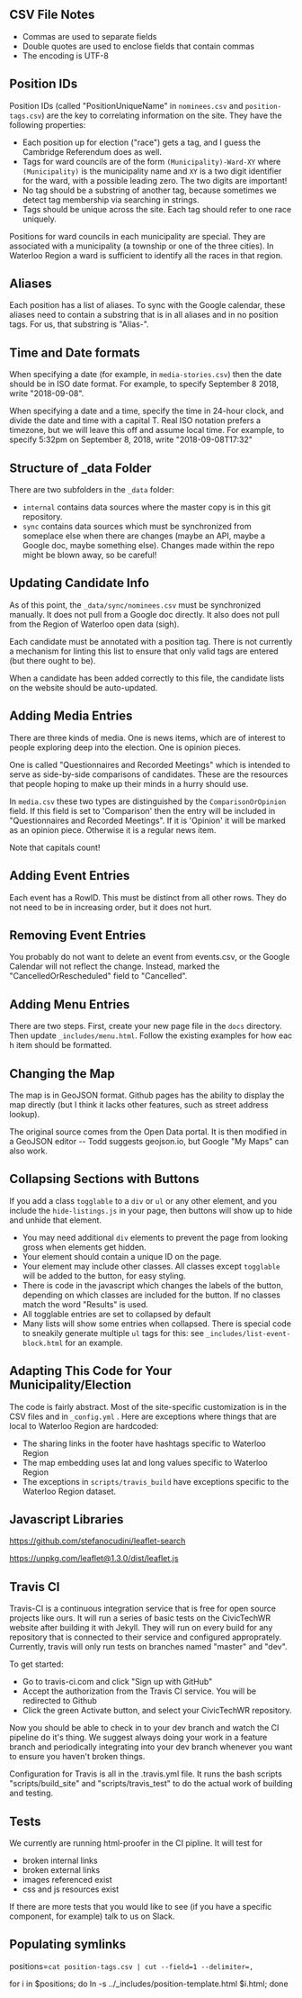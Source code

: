 CSV File Notes
--------------

- Commas are used to separate fields
- Double quotes are used to enclose fields that contain commas
- The encoding is UTF-8


Position IDs
------------

Position IDs (called "PositionUniqueName" in `nominees.csv` and
`position-tags.csv`) are the key to correlating information on the
site. They have the following properties: 

- Each position up for election ("race") gets a tag, and I guess the
  Cambridge Referendum does as well.
- Tags for ward councils are of the form `(Municipality)-Ward-XY`
  where `(Municipality)` is the municipality name and `XY` is a two
  digit identifier for the ward, with a possible leading zero. The two
  digits are important!
- No tag should be a substring of another tag, because sometimes we
  detect tag membership via searching in strings.
- Tags should be unique across the site. Each tag should refer to one
  race uniquely.

Positions for ward councils in each municipality are special. They are
associated with a municipality (a township or one of the three
cities). In Waterloo Region a ward is sufficient to identify all the
races in that region. 

Aliases
-------

Each position has a list of aliases. To sync with the Google calendar,
these aliases need to contain a substring that is in all aliases and
in no position tags. For us, that substring is "Alias-". 


Time and Date formats
---------------------

When specifying a date (for example, in `media-stories.csv`) then the
date should be in ISO date format. For example, to specify September 8
2018, write "2018-09-08". 

When specifying a date and a time, specify the time in 24-hour clock,
and divide the date and time with a capital T. Real ISO notation
prefers a timezone, but we will leave this off and assume local time.
For example, to specify 5:32pm on September 8, 2018, write
"2018-09-08T17:32"


Structure of _data Folder
-------------------------

There are two subfolders in the `_data` folder:

- `internal` contains data sources where the master copy is in this
  git repository. 
- `sync` contains data sources which must be synchronized from
  someplace else when there are changes (maybe an API, maybe a Google
  doc, maybe something else). Changes made within the repo might be
  blown away, so be careful!


Updating Candidate Info
-----------------------

As of this point, the `_data/sync/nominees.csv` must be
synchronized manually. It does not pull from a Google doc directly. It
also does not pull from the Region of Waterloo open data (sigh). 

Each candidate must be annotated with a position tag. There is not
currently a mechanism for linting this list to ensure that only valid
tags are entered (but there ought to be). 

When a candidate has been added correctly to this file, the candidate
lists on the website should be auto-updated. 


Adding Media Entries
--------------------

There are three kinds of media. One is news items, which are of interest
to people exploring deep into the election. One is opinion pieces. 

One is called "Questionnaires and Recorded Meetings" which is intended
to serve as side-by-side comparisons of candidates. These are the
resources that people hoping to make up their minds in a hurry should
use.

In `media.csv` these two types are distinguished by the
`ComparisonOrOpinion`
field. If this field is set to 'Comparison' then the entry will be included in
"Questionnaires and Recorded Meetings". If it is 'Opinion' it will be
marked as an opinion piece. Otherwise it is a regular news item. 

Note that capitals count!

Adding Event Entries
--------------------

Each event has a RowID. This must be distinct from all other rows.
They do not need to be in increasing order, but it does not hurt. 

Removing Event Entries
----------------------

You probably do not want to delete an event from events.csv, or the
Google Calendar will not reflect the change. Instead, marked the
"CancelledOrRescheduled" field to "Cancelled". 

Adding Menu Entries
-------------------

There are two steps. First, create your new page file in the `docs`
directory. Then update `_includes/menu.html`. Follow the existing examples for
how eac h item should be formatted.


Changing the Map
----------------

The map is in GeoJSON format. Github pages has the ability to display
the map directly (but I think it lacks other features, such as street
address lookup). 

The original source comes from the Open Data portal. It is then
modified in a GeoJSON editor -- Todd suggests geojson.io, but Google
"My Maps" can also work.

Collapsing Sections with Buttons
--------------------------------

If you add a class `togglable` to a `div` or `ul` or any other
element, and you include the `hide-listings.js` in your page, then
buttons will show up to hide and unhide that element. 

- You may need additional `div` elements to prevent the page from
  looking gross when elements get hidden.
- Your element should contain a unique ID on the page.
- Your element may include other classes. All classes except
  `togglable` will be added to the button, for easy styling. 
- There is code in the javascript which changes the labels of the
  button, depending on which classes are included for the button. If
  no classes match the word "Results" is used.
- All togglable entries are set to collapsed by default
- Many lists will show some entries when collapsed. There is special
  code to sneakily generate multiple `ul` tags for this: see
  `_includes/list-event-block.html` for an example.


Adapting This Code for Your Municipality/Election
-------------------------------------------------

The code is fairly abstract. Most of the site-specific customization
is in the CSV files and in `_config.yml` . Here are exceptions where
things that are local to Waterloo Region are hardcoded: 

- The sharing links in the footer have hashtags specific to Waterloo
  Region
- The map embedding uses lat and long values specific to Waterloo
  Region
- The exceptions in `scripts/travis_build` have exceptions specific to
  the Waterloo Region dataset.

Javascript Libraries
--------------------

https://github.com/stefanocudini/leaflet-search

https://unpkg.com/leaflet@1.3.0/dist/leaflet.js

Travis CI
---------

Travis-CI is a continuous integration service that is free for open source 
projects like ours. It will run a series of basic tests on the CivicTechWR
website after building it with Jekyll. They will run on every build for 
any repository that is connected to their service and configured approprately.
Currently, travis will only run tests on branches named "master" and "dev".

To get started:
- Go to travis-ci.com and click "Sign up with GitHub"
- Accept the authorization from the Travis CI service. You will be redirected 
to Github
- Click the green Activate button, and select your CivicTechWR repository.

Now you should be able to check in to your dev branch and watch the CI
pipeline do it's thing. We suggest always doing your work in a feature branch
and periodically integrating into your dev branch whenever you want to ensure
you haven't broken things.

Configuration for Travis is all in the .travis.yml file. It runs the bash
scripts "scripts/build_site" and "scripts/travis_test" to do the actual
work of building and testing.

Tests
-----

We currently are running html-proofer in the CI pipline. It will test for
- broken internal links
- broken external links
- images referenced exist
- css and js resources exist

If there are more tests that you would like to see (if you have a specific 
component, for example) talk to us on Slack.


Populating symlinks
-------------------

positions=`cat position-tags.csv | cut --field=1 --delimiter=,`

for i in $positions; do ln -s ../_includes/position-template.html $i.html; done
